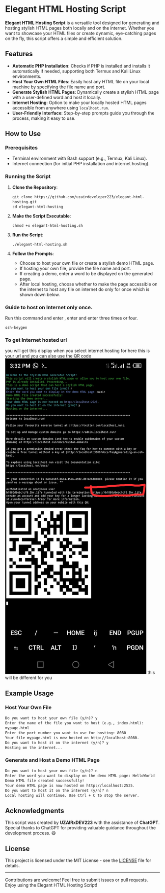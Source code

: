 # Elegant HTML Hosting Script

**Elegant HTML Hosting Script** is a versatile tool designed for generating and hosting stylish HTML pages both locally and on the internet. Whether you want to showcase your HTML files or create dynamic, eye-catching pages on the fly, this script offers a simple and efficient solution.

## Features

- **Automatic PHP Installation**: Checks if PHP is installed and installs it automatically if needed, supporting both Termux and Kali Linux environments.
- **Host Your Own HTML Files**: Easily host any HTML file on your local machine by specifying the file name and port.
- **Generate Stylish HTML Pages**: Dynamically create a stylish HTML page with a user-defined word and host it locally.
- **Internet Hosting**: Option to make your locally hosted HTML pages accessible from anywhere using `localhost.run`.
- **User-Friendly Interface**: Step-by-step prompts guide you through the process, making it easy to use.

## How to Use

### Prerequisites

- Terminal environment with Bash support (e.g., Termux, Kali Linux).
- Internet connection (for initial PHP installation and internet hosting).

### Running the Script

1. **Clone the Repository**:
   ```
   git clone https://github.com/uzairdeveloper223/elegant-html-hosting.git
   cd elegant-html-hosting
   ```

2. **Make the Script Executable**:
   ```
   chmod +x elegant-html-hosting.sh
   ```

3. **Run the Script**:
   ```
   ./elegant-html-hosting.sh
   ```

4. **Follow the Prompts**:
   - Choose to host your own file or create a stylish demo HTML page.
   - If hosting your own file, provide the file name and port.
   - If creating a demo, enter a word to be displayed on the generated page.
   - After local hosting, choose whether to make the page accessible on the internet to host any file on internet do only for once which is shown down below.

### Guide to host on Internet only once.
Run this command and enter , enter and enter three times or four.
```
ssh-keygen
```
### To get Internet hosted url 
you will get this display when you select internet hosting for here this is your url and you can also use the QR code 
![Getting url](img.png)
this will be different for you 
## Example Usage

### Host Your Own File

```
Do you want to host your own file (y/n)? y
Enter the name of the file you want to host (e.g., index.html): mypage.html
Enter the port number you want to use for hosting: 8080
Your file mypage.html is now hosted on http://localhost:8080.
Do you want to host it on the internet (y/n)? y
Hosting on the internet...
```

### Generate and Host a Demo HTML Page

```
Do you want to host your own file (y/n)? n
Enter the word you want to display on the demo HTML page: HelloWorld
Demo HTML file created successfully!
Your demo HTML page is now hosted on http://localhost:2525.
Do you want to host it on the internet (y/n)? n
Local hosting will continue. Use Ctrl + C to stop the server.
```

## Acknowledgments

This script was created by **UZAIRxDEV223** with the assistance of **ChatGPT**. Special thanks to ChatGPT for providing valuable guidance throughout the development process. 😄

## License

This project is licensed under the MIT License - see the [LICENSE](LICENSE) file for details.

---

Contributions are welcome! Feel free to submit issues or pull requests. Enjoy using the Elegant HTML Hosting Script!


